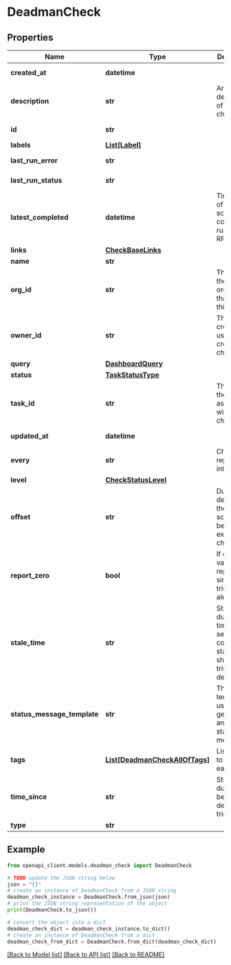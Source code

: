 # DeadmanCheck


## Properties

Name | Type | Description | Notes
------------ | ------------- | ------------- | -------------
**created_at** | **datetime** |  | [optional] [readonly] 
**description** | **str** | An optional description of the check. | [optional] 
**id** | **str** |  | [optional] [readonly] 
**labels** | [**List[Label]**](Label.md) |  | [optional] 
**last_run_error** | **str** |  | [optional] [readonly] 
**last_run_status** | **str** |  | [optional] [readonly] 
**latest_completed** | **datetime** | Timestamp of latest scheduled, completed run, RFC3339. | [optional] [readonly] 
**links** | [**CheckBaseLinks**](CheckBaseLinks.md) |  | [optional] 
**name** | **str** |  | 
**org_id** | **str** | The ID of the organization that owns this check. | 
**owner_id** | **str** | The ID of creator used to create this check. | [optional] [readonly] 
**query** | [**DashboardQuery**](DashboardQuery.md) |  | 
**status** | [**TaskStatusType**](TaskStatusType.md) |  | [optional] 
**task_id** | **str** | The ID of the task associated with this check. | [optional] 
**updated_at** | **datetime** |  | [optional] [readonly] 
**every** | **str** | Check repetition interval. | [optional] 
**level** | [**CheckStatusLevel**](CheckStatusLevel.md) |  | [optional] 
**offset** | **str** | Duration to delay after the schedule, before executing check. | [optional] 
**report_zero** | **bool** | If only zero values reported since time, trigger an alert | [optional] 
**stale_time** | **str** | String duration for time that a series is considered stale and should not trigger deadman. | [optional] 
**status_message_template** | **str** | The template used to generate and write a status message. | [optional] 
**tags** | [**List[DeadmanCheckAllOfTags]**](DeadmanCheckAllOfTags.md) | List of tags to write to each status. | [optional] 
**time_since** | **str** | String duration before deadman triggers. | [optional] 
**type** | **str** |  | 

## Example

```python
from openapi_client.models.deadman_check import DeadmanCheck

# TODO update the JSON string below
json = "{}"
# create an instance of DeadmanCheck from a JSON string
deadman_check_instance = DeadmanCheck.from_json(json)
# print the JSON string representation of the object
print(DeadmanCheck.to_json())

# convert the object into a dict
deadman_check_dict = deadman_check_instance.to_dict()
# create an instance of DeadmanCheck from a dict
deadman_check_from_dict = DeadmanCheck.from_dict(deadman_check_dict)
```
[[Back to Model list]](../README.md#documentation-for-models) [[Back to API list]](../README.md#documentation-for-api-endpoints) [[Back to README]](../README.md)


